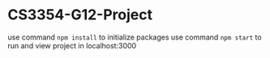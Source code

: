# CS3354-G12-Project

use command `npm install` to initialize packages
use command `npm start` to run and view project in localhost:3000
